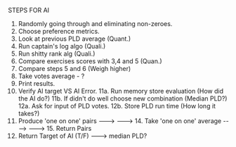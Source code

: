 STEPS FOR AI

1. Randomly going through and eliminating non-zeroes.
2. Choose preference metrics.
3. Look at previous PLD average (Quant.)
4. Run captain's log algo (Quali.)
5. Run shitty rank alg (Quali.)
6. Compare exercises scores with 3,4 and 5 (Quan.)
7. Compare steps 5 and 6 (Weigh higher)
8. Take votes average - ?
9. Print results.
10. Verify AI target VS AI Error.
11a. Run memory store evaluation (How did the AI do?)
11b. If didn't do well choose new combination (Median PLD?)
12a. Ask for input of PLD votes.
12b. Store PLD run time (How long it takes?)
13. Produce 'one on one' pairs --->
---> 14. Take 'one on one' average ---->
---> 15. Return Pairs
16. Return Target of AI (T/F) ---> median PLD?